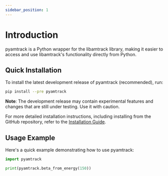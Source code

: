 ```yaml
---
sidebar_position: 1
---
```



# Introduction

pyamtrack is a Python wrapper for the libamtrack library, making it easier to access and use libamtrack's functionality directly from Python.

## Quick Installation

To install the latest development release of pyamtrack (recommended), run:
```bash
pip install --pre pyamtrack
```

**Note**: The development release may contain experimental features and changes that are still under testing. Use it with caution.

For more detailed installation instructions, including installing from the GitHub repository, refer to the [Installation Guide](installation.md).

## Usage Example

Here's a quick example demonstrating how to use pyamtrack:
```python
import pyamtrack

print(pyamtrack.beta_from_energy(150))
```